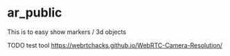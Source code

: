 # ar_public
This is to easy show markers / 3d objects


TODO test tool 
https://webrtchacks.github.io/WebRTC-Camera-Resolution/
